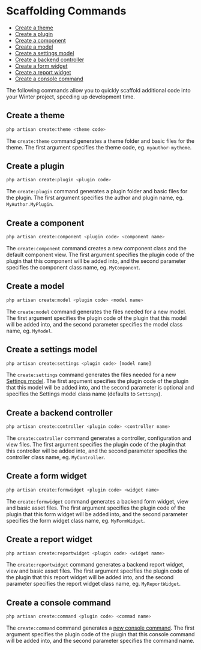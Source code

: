 # Scaffolding Commands

- [Create a theme](#create-theme)
- [Create a plugin](#create-plugin)
- [Create a component](#create-component)
- [Create a model](#create-model)
- [Create a settings model](#create-settings-model)
- [Create a backend controller](#create-controller)
- [Create a form widget](#create-formwidget)
- [Create a report widget](#create-reportwidget)
- [Create a console command](#create-command)

The following commands allow you to quickly scaffold additional code into your Winter project, speeding up development time.

<a name="create-theme"></a>
## Create a theme

```bash
php artisan create:theme <theme code>
```

The `create:theme` command generates a theme folder and basic files for the theme. The first argument specifies the theme code, eg. `myauthor-mytheme`.

<a name="create-plugin"></a>
## Create a plugin

```bash
php artisan create:plugin <plugin code>
```

The `create:plugin` command generates a plugin folder and basic files for the plugin. The first argument specifies the author and plugin name, eg. `MyAuthor.MyPlugin`.

<a name="create-component"></a>
## Create a component

```bash
php artisan create:component <plugin code> <component name>
```

The `create:component` command creates a new component class and the default component view. The first argument specifies the plugin code of the plugin that this component will be added into, and the second parameter specifies the component class name, eg. `MyComponent`.

<a name="create-model"></a>
## Create a model

```bash
php artisan create:model <plugin code> <model name>
```

The `create:model` command generates the files needed for a new model. The first argument specifies the plugin code of the plugin that this model will be added into, and the second parameter specifies the model class name, eg. `MyModel`.

<a name="create-settings-model"></a>
## Create a settings model

```bash
php artisan create:settings <plugin code> [model name]
```

The `create:settings` command generates the files needed for a new [Settings model](../plugin/settings#database-settings). The first argument specifies the plugin code of the plugin that this model will be added into, and the second parameter is optional and specifies the Settings model class name (defaults to `Settings`).

<a name="create-controller"></a>
## Create a backend controller

```bash
php artisan create:controller <plugin code> <controller name>
```

The `create:controller` command generates a controller, configuration and view files. The first argument specifies the plugin code of the plugin that this controller will be added into, and the second parameter specifies the controller class name, eg. `MyController`.

<a name="create-formwidget"></a>
## Create a form widget

```bash
php artisan create:formwidget <plugin code> <widget name>
```

The `create:formwidget` command generates a backend form widget, view and basic asset files. The first argument specifies the plugin code of the plugin that this form widget will be added into, and the second parameter specifies the form widget class name, eg. `MyFormWidget`.

<a name="create-reportwidget"></a>
## Create a report widget

```bash
php artisan create:reportwidget <plugin code> <widget name>
```

The `create:reportwidget` command generates a backend report widget, view and basic asset files. The first argument specifies the plugin code of the plugin that this report widget will be added into, and the second parameter specifies the report widget class name, eg. `MyReportWidget`.

<a name="create-command"></a>
## Create a console command

```bash
php artisan create:command <plugin code> <commad name>
```

The `create:command` command generates a [new console command](../console/development). The first argument specifies the plugin code of the plugin that this console command will be added into, and the second parameter specifies the command name.
